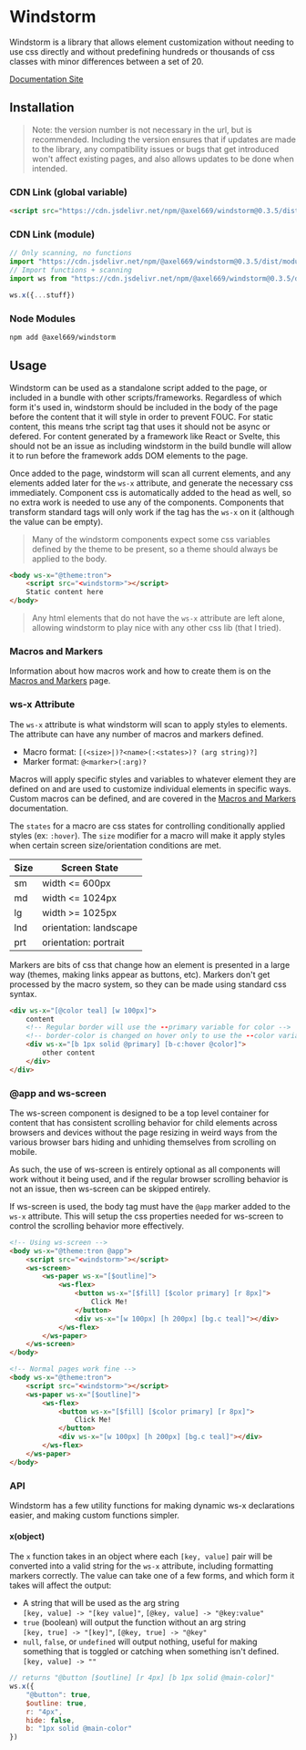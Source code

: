 # Windstorm
Windstorm is a library that allows element customization without needing to use
css directly and without predefining hundreds or thousands of css classes with
minor differences between a set of 20.

[Documentation Site](https://windstorm.axel669.net)

## Installation

> Note: the version number is not necessary in the url, but is recommended.
> Including the version ensures that if updates are made to the library, any
> compatibility issues or bugs that get introduced won't affect existing pages,
> and also allows updates to be done when intended.

### CDN Link (global variable)
```html
<script src="https://cdn.jsdelivr.net/npm/@axel669/windstorm@0.3.5/dist/browser.js"></script>
```

### CDN Link (module)
```js
// Only scanning, no functions
import "https://cdn.jsdelivr.net/npm/@axel669/windstorm@0.3.5/dist/module.mjs"
// Import functions + scanning
import ws from "https://cdn.jsdelivr.net/npm/@axel669/windstorm@0.3.5/dist/module.mjs"

ws.x({...stuff})
```

### Node Modules
```bash
npm add @axel669/windstorm
```

## Usage
Windstorm can be used as a standalone script added to the page, or included in a
bundle with other scripts/frameworks. Regardless of which form it's used in,
windstorm should be included in the body of the page before the content that it
will style in order to prevent FOUC. For static content, this means trhe script
tag that uses it should not be async or defered. For content generated by a
framework like React or Svelte, this should not be an issue as including
windstorm in the build bundle will allow it to run before the framework adds DOM
elements to the page.

Once added to the page, windstorm will scan all current elements, and any
elements added later for the `ws-x` attribute, and generate the necessary css
immediately. Component css is automatically added to the head as well, so no
extra work is needed to use any of the components. Components that transform
standard tags will only work if the tag has the `ws-x` on it (although the value
can be empty).

> Many of the windstorm components expect some css variables defined by the
> theme to be present, so a theme should always be applied to the body.

```html
<body ws-x="@theme:tron">
    <script src="<windstorm>"></script>
    Static content here
</body>
```

> Any html elements that do not have the `ws-x` attribute are left alone,
> allowing windstorm to play nice with any other css lib (that I tried).

### Macros and Markers
Information about how macros work and how to create them is on the
[Macros and Markers](./lib/macros-markers.md) page.

### ws-x Attribute
The `ws-x` attribute is what windstorm will scan to apply styles to elements.
The attribute can have any number of macros and markers defined.

- Macro format: `[(<size>|)?<name>(:<states>)? (arg string)?]`
- Marker format: `@<marker>(:arg)?`

Macros will apply specific styles and variables to whatever element they are
defined on and are used to customize individual elements in specific ways.
Custom macros can be defined, and are covered in the
[Macros and Markers](./lib/macros-markers.md) documentation.

The `states` for a macro are css states for controlling conditionally applied
styles (ex: `:hover`). The `size` modifier for a macro will make it apply styles
when certain screen size/orientation conditions are met.

| Size | Screen State |
| --- | --- |
| sm | width <= 600px |
| md | width <= 1024px |
| lg | width >= 1025px |
| lnd | orientation: landscape |
| prt | orientation: portrait |

Markers are bits of css that change how an element is presented in a large way
(themes, making links appear as buttons, etc). Markers don't get processed by the
macro system, so they can be made using standard css syntax.

```html
<div ws-x="[@color teal] [w 100px]">
    content
    <!-- Regular border will use the --primary variable for color -->
    <!-- border-color is changed on hover only to use the --color variable -->
    <div ws-x="[b 1px solid @primary] [b-c:hover @color]">
        other content
    </div>
</div>
```

### @app and ws-screen
The ws-screen component is designed to be a top level container for content that
has consistent scrolling behavior for child elements across browsers and devices
without the page resizing in weird ways from the various browser bars hiding and
unhiding themselves from scrolling on mobile.

As such, the use of ws-screen is entirely optional as all components will work
without it being used, and if the regular browser scrolling behavior is not an
issue, then ws-screen can be skipped entirely.

If ws-screen is used, the body tag must have the `@app` marker added to the `ws-x`
attribute. This will setup the css properties needed for ws-screen to control
the scrolling behavior more effectively.

```html
<!-- Using ws-screen -->
<body ws-x="@theme:tron @app">
    <script src="<windstorm>"></script>
    <ws-screen>
        <ws-paper ws-x="[$outline]">
            <ws-flex>
                <button ws-x="[$fill] [$color primary] [r 8px]">
                    Click Me!
                </button>
                <div ws-x="[w 100px] [h 200px] [bg.c teal]"></div>
            </ws-flex>
        </ws-paper>
    </ws-screen>
</body>
```

```html
<!-- Normal pages work fine -->
<body ws-x="@theme:tron">
    <script src="<windstorm>"></script>
    <ws-paper ws-x="[$outline]">
        <ws-flex>
            <button ws-x="[$fill] [$color primary] [r 8px]">
                Click Me!
            </button>
            <div ws-x="[w 100px] [h 200px] [bg.c teal]"></div>
        </ws-flex>
    </ws-paper>
</body>
```

### API

Windstorm has a few utility functions for making dynamic ws-x declarations
easier, and making custom functions simpler.

#### x(object)
The `x` function takes in an object where each `[key, value]` pair will be
converted into a valid string for the `ws-x` attribute, including formatting
markers correctly. The value can take one of a few forms, and which form it takes
will affect the output:
- A string that will be used as the arg string<br />
    `[key, value] -> "[key value]"`, `[@key, value] -> "@key:value"`
- `true` (boolean) will output the function without an arg string<br />
    `[key, true] -> "[key]"`, `[@key, true] -> "@key"`
- `null`, `false`, or `undefined` will output nothing, useful for making
    something that is toggled or catching when something isn't defined.<br />
    `[key, value] -> ""`

```js
// returns "@button [$outline] [r 4px] [b 1px solid @main-color]"
ws.x({
    "@button": true,
    $outline: true,
    r: "4px",
    hide: false,
    b: "1px solid @main-color"
})
```
